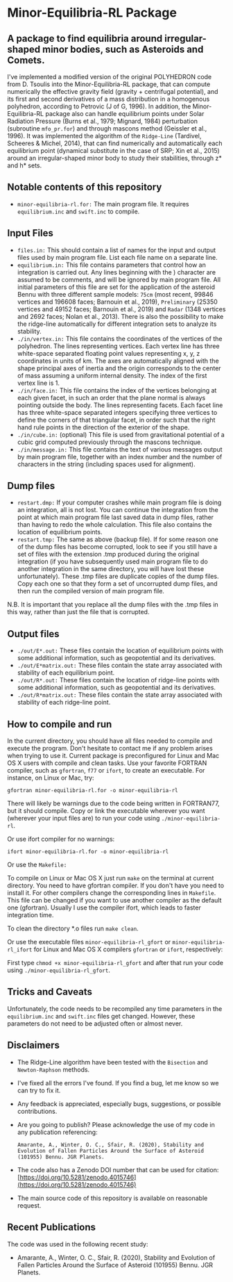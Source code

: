 Minor-Equilibria-RL Package
===============================
A package to find equilibria around irregular-shaped minor bodies, such as Asteroids and Comets.
---------------------------------

I've implemented a modified version of the original POLYHEDRON code from D. Tsoulis into the Minor-Equilibria-RL package, that can compute numerically the effective gravity field (gravity + centrifugal potential), and its first and second derivatives of a mass distribution in a homogenous polyhedron, according to Petrovic (J of G, 1996). In addition, the Minor-Equilibria-RL package also can handle equilibrium points under Solar Radiation Pressure (Burns et al., 1979; Mignard, 1984) perturbation (subroutine ``mfo_pr.for``) and through mascons method (Geissler et al., 1996). It was implemented the algorithm of the ``Ridge-Line`` (Tardivel, Scheeres & Michel, 2014), that can find numerically and automatically each equilibrium point (dynamical substitute in the case of SRP; Xin et al., 2015) around an irregular-shaped minor body to study their stabilities, through z* and h* sets.

Notable contents of this repository
---------------------------

*    ``minor-equilibria-rl.for:`` The main program file.  It requires ``equilibrium.inc`` and ``swift.inc`` to compile.

 Input Files
 ---------------

*    ``files.in:`` This should contain a list of names for the input and output files used by main program file. List each file name on a separate line.
*    ``equilibrium.in:`` This file contains parameters that control how an integration is carried out. Any lines beginning with the ) character are assumed to be comments, and will be ignored by main program file. All initial parameters of this file are set for the application of the asteroid Bennu with three different sample models: ``75cm`` (most recent, 99846 vertices and 196608 faces; Barnouin et al., 2019), ``Preliminary`` (25350 vertices and 49152 faces; Barnouin et al., 2019) and ``Radar`` (1348 vertices and 2692 faces; Nolan et al., 2013). There is also the possibility to make the ridge-line automatically for different integration sets to analyze its stability.
*    ``./in/vertex.in:`` This file contains the coordinates of the vertices of the polyhedron. The lines representing vertices. Each vertex line has three white-space separated floating point values representing x, y, z coordinates in units of km. The axes are automatically aligned with the shape principal axes of inertia and the origin corresponds to the center of mass assuming a uniform internal density. The index of the first vertex line is 1. 
*    ``./in/face.in:`` This file contains the index of the vertices belonging at each given facet, in such an order that the plane normal is always pointing outside the body. The lines representing facets. Each facet line has three white-space separated integers specifying three vertices to define the corners of that triangular facet, in order such that the right hand rule points in the direction of the exterior of the shape. 
*    ``./in/cube.in:`` (optional) This file is used from gravitational potential of a cubic grid computed previously through the mascons technique.
*    ``./in/message.in:`` This file contains the text of various messages output by main program file, together with an index number and the number of characters in the string (including spaces used for alignment).

 Dump files
 ---------------

*    ``restart.dmp:`` If your computer crashes while main program file is doing an integration, all is not lost. You can continue the integration from the point at which main program file last saved data in dump files, rather than having to redo the whole calculation. This file also contains the location of equilibrium points.
*    ``restart.tmp:`` The same as above (backup file). If for some reason one of the dump files has become corrupted, look to see if you still have a set of files with the extension .tmp produced during the original integration (if you have subsequently used main program file to do another integration in the same directory, you will have lost these unfortunately). These .tmp files are duplicate copies of the dump files. Copy each one so that they form a set of uncorrupted dump files, and then run the compiled version of main program file.

 N.B. It is important that you replace all the dump files with the .tmp files in this way, rather than just the file that is corrupted.

 Output files
 ---------------

*    ``./out/E*.out:`` These files contain the location of equilibrium points with some additional information, such as geopotential and its derivatives.
*    ``./out/E*matrix.out:`` These files contain the state array associated with stability of each equilibrium point.
*    ``./out/R*.out:`` These files contain the location of ridge-line points with some additional information, such as geopotential and its derivatives.
*    ``./out/R*matrix.out:`` These files contain the state array associated with stability of each ridge-line point.

How to compile and run
----------------------

In the current directory, you should have all files needed to compile and execute the program. Don't hesitate to contact me if any problem arises when trying to use it.
Current package is preconfigured for Linux and Mac OS X users with compile and clean tasks. Use your favorite FORTRAN compiler, such as ``gfortran``, ``f77`` or ``ifort``, to create an executable.  For instance, on Linux or Mac, try:

   ``gfortran minor-equilibria-rl.for -o minor-equilibria-rl``

There will likely be warnings due to the code being written in FORTRAN77, but it should compile. Copy or link the executable wherever you want (wherever your input files are) to run your code using ``./minor-equilibria-rl``.

Or use ifort compiler for no warnings:

   ``ifort minor-equilibria-rl.for -o minor-equilibria-rl``

Or use the ``Makefile:``

   To compile on Linux or Mac OS X just run ``make`` on the terminal at current directory. You need to have gfortran compiler. If you don't have you need to install it. For other compilers change the corresponding lines in ``Makefile``. This file can be changed if you want to use another compiler as the default one (gfortran). Usually I use the compiler ifort, which leads to faster integration time.

   To clean the directory *.o files run ``make clean``.

Or use the executable files ``minor-equilibria-rl_gfort`` or ``minor-equilibria-rl_ifort`` for Linux and Mac OS X compilers ``gfortran`` or ``ifort``, respectively:

   First type ``chmod +x minor-equilibria-rl_gfort`` and after that run your code using ``./minor-equilibria-rl_gfort``.

Tricks and Caveats
------------------

Unfortunately, the code needs to be recompiled any time parameters in the ``equilibrium.inc`` and ``swift.inc`` files get changed. However, these parameters do not need to be adjusted often or almost never.

Disclaimers
------------

* The Ridge-Line algorithm have been tested with the ``Bisection`` and ``Newton-Raphson`` methods.
* I've fixed all the errors I've found.  If you find a bug, let me know so we can try to fix it.
* Any feedback is appreciated, especially bugs, suggestions, or possible contributions.
* Are you going to publish? Please acknowledge the use of my code in any publication referencing:

   ``Amarante, A., Winter, O. C., Sfair, R. (2020), Stability and Evolution of Fallen Particles Around the Surface of Asteroid (101955) Bennu. JGR Planets.``

* The code also has a Zenodo DOI number that can be used for citation: [https://doi.org/10.5281/zenodo.4015746](https://doi.org/10.5281/zenodo.4015746)
* The main source code of this repository is available on reasonable request.

Recent Publications
-------------------

The code was used in the following recent study:

* Amarante, A., Winter, O. C., Sfair, R. (2020), Stability and Evolution of Fallen Particles Around the Surface of Asteroid (101955) Bennu. JGR Planets.
